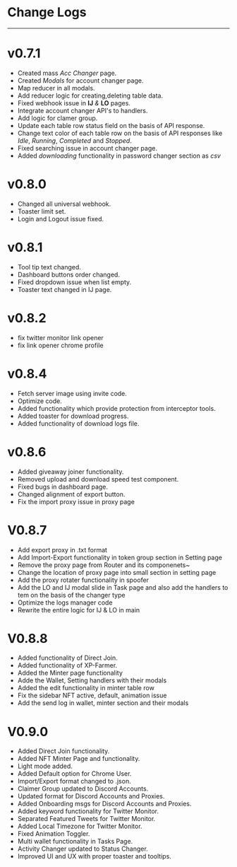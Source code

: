 # Change Logs

---

# v0.7.1

- Created mass _Acc Changer_ page.
- Created _Modals_ for account changer page.
- Map reducer in all modals.
- Add reducer logic for creating,deleting table data.
- Fixed webhook issue in **IJ** _&_ **LO** pages.
- Integrate account changer API's to handlers.
- Add logic for clamer group.
- Update each table row status field on the basis of API response.
- Change text color of each table row on the basis of API responses like _Idle_, _Running_, _Completed_ and _Stopped_.
- Fixed searching issue in account changer page.
- Added _downloading_ functionality in password changer section as _csv_

# v0.8.0

- Changed all universal webhook.
- Toaster limit set.
- Login and Logout issue fixed.

# v0.8.1

- Tool tip text changed.
- Dashboard buttons order changed.
- Fixed dropdown issue when list empty.
- Toaster text changed in IJ page.

# v0.8.2

- fix twitter monitor link opener
- fix link opener chrome profile

# v0.8.4

- Fetch server image using invite code.
- Optimize code.
- Added functionality which provide protection from interceptor tools.
- Added toaster for download progress.
- Added functionality of download logs file.

# v0.8.6

- Added giveaway joiner functionality.
- Removed upload and download speed test component.
- Fixed bugs in dashboard page.
- Changed alignment of export button.
- Fix the import proxy issue in proxy page

# V0.8.7

- Add export proxy in .txt format
- Add Import-Export functionality in token group section in Setting page
- Remove the proxy page from Router and its componenets~
- Change the location of proxy page into small section in setting page
- Add the proxy rotater functionality in spoofer
- Add the LO and IJ modal slide in Task page and also add the handlers to tem on the basis of the changer type
- Optimize the logs manager code
- Rewrite the entire logic for IJ & LO in main

# V0.8.8

- Added functionality of Direct Join.
- Added functionality of XP-Farmer.
- Added the Minter page functionality
- Adde the Wallet, Setting handlers with their modals
- Added the edit functionality in minter table row
- Fix the sidebar NFT active, default, animation issue
- Add the send log in wallet, minter section and their modals

# V0.9.0

- Added Direct Join functionality. 
- Added NFT Minter Page and functionality. 
- Light mode added. 
- Added Default option for Chrome User. 
- Import/Export format changed to .json. 
- Claimer Group updated to Discord Accounts. 
- Updated format for Discord Accounts and Proxies. 
- Added Onboarding msgs for Discord Accounts and Proxies. 
- Added keyword functionality for Twitter Monitor. 
- Separated Featured Tweets for Twitter Monitor. 
- Added Local Timezone for Twitter Monitor.
- Fixed Animation Toggler. 
- Multi wallet functionality in Tasks Page. 
- Activity Changer updated to Status Changer. 
- Improved UI and UX with proper toaster and tooltips.